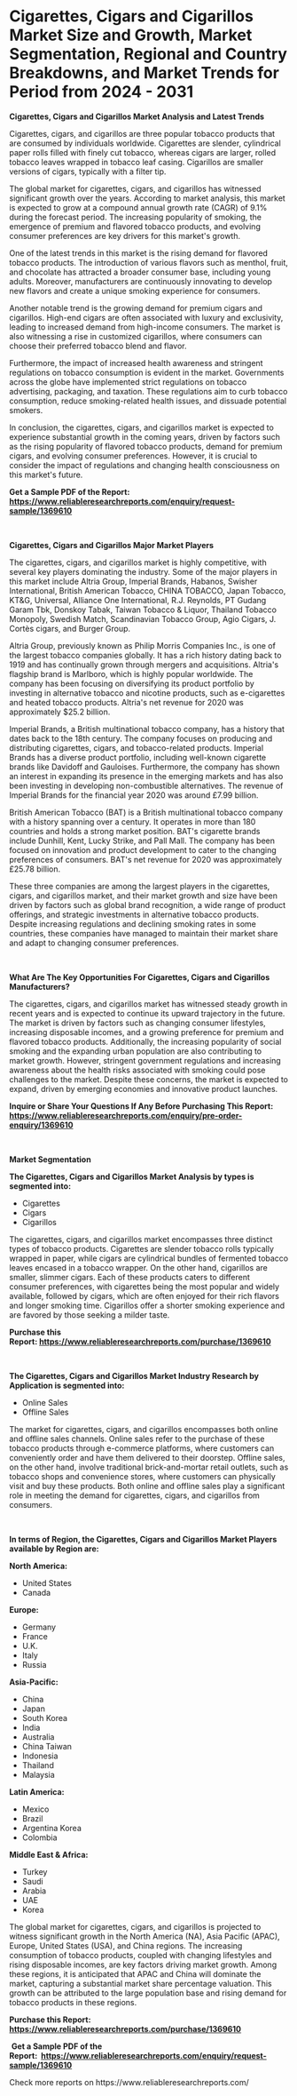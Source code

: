 <p><h1>Cigarettes, Cigars and Cigarillos Market Size and Growth, Market Segmentation, Regional and Country Breakdowns, and Market Trends for Period from 2024 -  2031</h1></p><p><strong>Cigarettes, Cigars and Cigarillos Market Analysis and Latest Trends</strong></p>
<p><p>Cigarettes, cigars, and cigarillos are three popular tobacco products that are consumed by individuals worldwide. Cigarettes are slender, cylindrical paper rolls filled with finely cut tobacco, whereas cigars are larger, rolled tobacco leaves wrapped in tobacco leaf casing. Cigarillos are smaller versions of cigars, typically with a filter tip.</p><p>The global market for cigarettes, cigars, and cigarillos has witnessed significant growth over the years. According to market analysis, this market is expected to grow at a compound annual growth rate (CAGR) of 9.1% during the forecast period. The increasing popularity of smoking, the emergence of premium and flavored tobacco products, and evolving consumer preferences are key drivers for this market's growth.</p><p>One of the latest trends in this market is the rising demand for flavored tobacco products. The introduction of various flavors such as menthol, fruit, and chocolate has attracted a broader consumer base, including young adults. Moreover, manufacturers are continuously innovating to develop new flavors and create a unique smoking experience for consumers.</p><p>Another notable trend is the growing demand for premium cigars and cigarillos. High-end cigars are often associated with luxury and exclusivity, leading to increased demand from high-income consumers. The market is also witnessing a rise in customized cigarillos, where consumers can choose their preferred tobacco blend and flavor.</p><p>Furthermore, the impact of increased health awareness and stringent regulations on tobacco consumption is evident in the market. Governments across the globe have implemented strict regulations on tobacco advertising, packaging, and taxation. These regulations aim to curb tobacco consumption, reduce smoking-related health issues, and dissuade potential smokers.</p><p>In conclusion, the cigarettes, cigars, and cigarillos market is expected to experience substantial growth in the coming years, driven by factors such as the rising popularity of flavored tobacco products, demand for premium cigars, and evolving consumer preferences. However, it is crucial to consider the impact of regulations and changing health consciousness on this market's future.</p></p>
<p><strong>Get a Sample PDF of the Report:&nbsp; <a href="https://www.reliableresearchreports.com/enquiry/request-sample/1369610">https://www.reliableresearchreports.com/enquiry/request-sample/1369610</a></strong></p>
<p>&nbsp;</p>
<p><strong>Cigarettes, Cigars and Cigarillos Major Market Players</strong></p>
<p><p>The cigarettes, cigars, and cigarillos market is highly competitive, with several key players dominating the industry. Some of the major players in this market include Altria Group, Imperial Brands, Habanos, Swisher International, British American Tobacco, CHINA TOBACCO, Japan Tobacco, KT&G, Universal, Alliance One International, R.J. Reynolds, PT Gudang Garam Tbk, Donskoy Tabak, Taiwan Tobacco & Liquor, Thailand Tobacco Monopoly, Swedish Match, Scandinavian Tobacco Group, Agio Cigars, J. Cortès cigars, and Burger Group.</p><p>Altria Group, previously known as Philip Morris Companies Inc., is one of the largest tobacco companies globally. It has a rich history dating back to 1919 and has continually grown through mergers and acquisitions. Altria's flagship brand is Marlboro, which is highly popular worldwide. The company has been focusing on diversifying its product portfolio by investing in alternative tobacco and nicotine products, such as e-cigarettes and heated tobacco products. Altria's net revenue for 2020 was approximately $25.2 billion.</p><p>Imperial Brands, a British multinational tobacco company, has a history that dates back to the 18th century. The company focuses on producing and distributing cigarettes, cigars, and tobacco-related products. Imperial Brands has a diverse product portfolio, including well-known cigarette brands like Davidoff and Gauloises. Furthermore, the company has shown an interest in expanding its presence in the emerging markets and has also been investing in developing non-combustible alternatives. The revenue of Imperial Brands for the financial year 2020 was around £7.99 billion.</p><p>British American Tobacco (BAT) is a British multinational tobacco company with a history spanning over a century. It operates in more than 180 countries and holds a strong market position. BAT's cigarette brands include Dunhill, Kent, Lucky Strike, and Pall Mall. The company has been focused on innovation and product development to cater to the changing preferences of consumers. BAT's net revenue for 2020 was approximately £25.78 billion.</p><p>These three companies are among the largest players in the cigarettes, cigars, and cigarillos market, and their market growth and size have been driven by factors such as global brand recognition, a wide range of product offerings, and strategic investments in alternative tobacco products. Despite increasing regulations and declining smoking rates in some countries, these companies have managed to maintain their market share and adapt to changing consumer preferences.</p></p>
<p>&nbsp;</p>
<p><strong>What Are The Key Opportunities For Cigarettes, Cigars and Cigarillos Manufacturers?</strong></p>
<p><p>The cigarettes, cigars, and cigarillos market has witnessed steady growth in recent years and is expected to continue its upward trajectory in the future. The market is driven by factors such as changing consumer lifestyles, increasing disposable incomes, and a growing preference for premium and flavored tobacco products. Additionally, the increasing popularity of social smoking and the expanding urban population are also contributing to market growth. However, stringent government regulations and increasing awareness about the health risks associated with smoking could pose challenges to the market. Despite these concerns, the market is expected to expand, driven by emerging economies and innovative product launches.</p></p>
<p><strong>Inquire or Share Your Questions If Any Before Purchasing This Report: <a href="https://www.reliableresearchreports.com/enquiry/pre-order-enquiry/1369610">https://www.reliableresearchreports.com/enquiry/pre-order-enquiry/1369610</a></strong></p>
<p>&nbsp;</p>
<p><strong>Market Segmentation</strong></p>
<p><strong>The Cigarettes, Cigars and Cigarillos Market Analysis by types is segmented into:</strong></p>
<p><ul><li>Cigarettes</li><li>Cigars</li><li>Cigarillos</li></ul></p>
<p><p>The cigarettes, cigars, and cigarillos market encompasses three distinct types of tobacco products. Cigarettes are slender tobacco rolls typically wrapped in paper, while cigars are cylindrical bundles of fermented tobacco leaves encased in a tobacco wrapper. On the other hand, cigarillos are smaller, slimmer cigars. Each of these products caters to different consumer preferences, with cigarettes being the most popular and widely available, followed by cigars, which are often enjoyed for their rich flavors and longer smoking time. Cigarillos offer a shorter smoking experience and are favored by those seeking a milder taste.</p></p>
<p><strong>Purchase this Report:&nbsp;<a href="https://www.reliableresearchreports.com/purchase/1369610">https://www.reliableresearchreports.com/purchase/1369610</a></strong></p>
<p>&nbsp;</p>
<p><strong>The Cigarettes, Cigars and Cigarillos Market Industry Research by Application is segmented into:</strong></p>
<p><ul><li>Online Sales</li><li>Offline Sales</li></ul></p>
<p><p>The market for cigarettes, cigars, and cigarillos encompasses both online and offline sales channels. Online sales refer to the purchase of these tobacco products through e-commerce platforms, where customers can conveniently order and have them delivered to their doorstep. Offline sales, on the other hand, involve traditional brick-and-mortar retail outlets, such as tobacco shops and convenience stores, where customers can physically visit and buy these products. Both online and offline sales play a significant role in meeting the demand for cigarettes, cigars, and cigarillos from consumers.</p></p>
<p>&nbsp;</p>
<p><strong>In terms of Region, the Cigarettes, Cigars and Cigarillos Market Players available by Region are:</strong></p>
<p>
    <p> <strong> North America: </strong>
        <ul>
            <li>United States</li>
            <li>Canada</li>
        </ul>
        </p> 
    <p> <strong> Europe: </strong>
        <ul>
            <li>Germany</li>
            <li>France</li>
            <li>U.K.</li>
            <li>Italy</li>
            <li>Russia</li>
        </ul>
        </p> 
    <p> <strong> Asia-Pacific: </strong>
        <ul>
            <li>China</li>
            <li>Japan</li>
            <li>South Korea</li>
            <li>India</li>
            <li>Australia</li>
            <li>China Taiwan</li>
            <li>Indonesia</li>
            <li>Thailand</li>
            <li>Malaysia</li>
        </ul>
        </p> 
    <p> <strong> Latin America: </strong>
        <ul>
            <li>Mexico</li>
            <li>Brazil</li>
            <li>Argentina Korea</li>
            <li>Colombia</li>
        </ul>
        </p> 
    <p> <strong> Middle East & Africa: </strong>
        <ul>
            <li>Turkey</li>
            <li>Saudi</li>
            <li>Arabia</li>
            <li>UAE</li>
            <li>Korea</li>
        </ul>
    </p>
    </p>
<p><p>The global market for cigarettes, cigars, and cigarillos is projected to witness significant growth in the North America (NA), Asia Pacific (APAC), Europe, United States (USA), and China regions. The increasing consumption of tobacco products, coupled with changing lifestyles and rising disposable incomes, are key factors driving market growth. Among these regions, it is anticipated that APAC and China will dominate the market, capturing a substantial market share percentage valuation. This growth can be attributed to the large population base and rising demand for tobacco products in these regions.</p></p>
<p><strong>Purchase this Report: <a href="https://www.reliableresearchreports.com/purchase/1369610">https://www.reliableresearchreports.com/purchase/1369610</a></strong></p>
<p>&nbsp;<strong>Get a Sample PDF of the Report:&nbsp;&nbsp;<a href="https://www.reliableresearchreports.com/enquiry/request-sample/1369610">https://www.reliableresearchreports.com/enquiry/request-sample/1369610</a></strong></p>
<p><strong></strong></p>
<p>Check more reports on https://www.reliableresearchreports.com/</p>